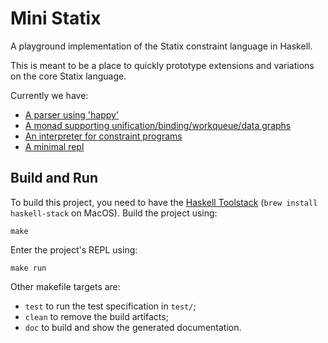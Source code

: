 # Mini Statix

A playground implementation of the Statix constraint language in Haskell.

This is meant to be a place to quickly prototype extensions and variations
on the core Statix language.

Currently we have:

- [A parser using 'happy'](./src/Statix/Syntax/Parser.y)
- [A monad supporting unification/binding/workqueue/data graphs](./src/Statix/Solver/Monad.hs)
- [An interpreter for constraint programs](./src/Statix/Solver.hs)
- [A minimal repl](./src/Lib.hs)


## Build and Run
To build this project, you need to have the [Haskell Toolstack][1]
(`brew install haskell-stack` on MacOS).  Build the project using:

    make

Enter the project's REPL using:

    make run

Other makefile targets are:
- `test` to run the test specification in `test/`;
- `clean` to remove the build artifacts;
- `doc` to build and show the generated documentation.


[1]: https://www.haskellstack.org/
